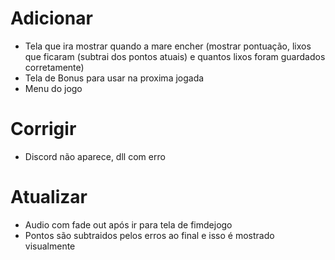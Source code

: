 # Adicionar

- Tela que ira mostrar quando a mare encher (mostrar pontuação, lixos que ficaram (subtrai dos pontos atuais) e quantos lixos foram guardados corretamente)
- Tela de Bonus para usar na proxima jogada
- Menu do jogo

# Corrigir
- Discord não aparece, dll com erro

# Atualizar
- Audio com fade out após ir para tela de fimdejogo
- Pontos são subtraidos pelos erros ao final e isso é mostrado visualmente
